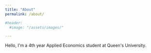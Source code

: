 ```yaml
---
title: "About"
permalink: /about/

#header:
  #image: "/assets/images/"

---
```


Hello, I'm a 4th year Applied Economics student at Queen's University.
